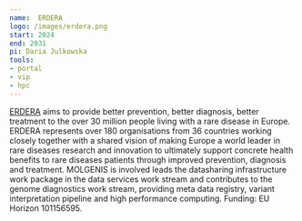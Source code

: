 ```yaml
---
name:  ERDERA
logo: /images/erdera.png 
start: 2024
end: 2031
pi: Daria Julkowska
tools:
- portal
- vip
- hpc
---
```

[ERDERA](https://erdera.org/) aims to provide better prevention, better diagnosis, better treatment to the over 30 million people living with a rare disease in 
Europe. ERDERA represents over 180 organisations from 36 countries working closely together with a shared vision of making Europe a world leader in rare diseases 
research and innovation to ultimately support concrete health benefits to rare diseases patients through improved prevention, diagnosis and treatment. 
MOLGENIS is involved leads the datasharing infrastructure work package in the data services work stream and contributes to the genome diagnostics work 
stream, providing meta data registry, variant interpretation pipeline and high performance computing. Funding: EU Horizon 101156595.